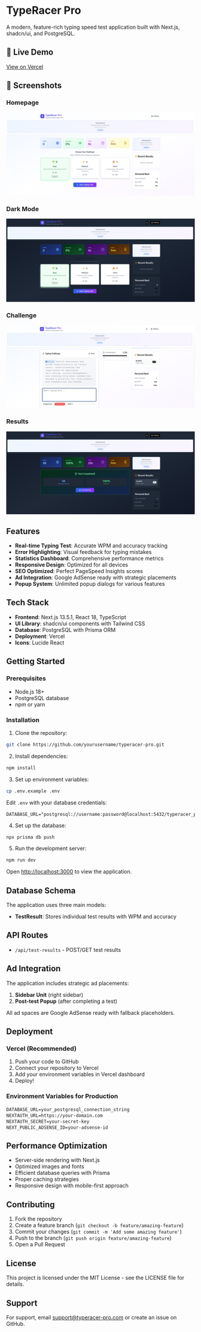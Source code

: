 # TypeRacer Pro

A modern, feature-rich typing speed test application built with Next.js, shadcn/ui, and PostgreSQL.

## 🚀 Live Demo

[View on Vercel](https://type-racer-pro-sa.vercel.app)

## 📸 Screenshots

### Homepage

![Homepage](https://github.com/sadik-tofik/TypeRacer-Pro/blob/main/public/assets/screenshots/home_light.png)

### Dark Mode

![Dark Mode](https://github.com/sadik-tofik/TypeRacer-Pro/blob/main/public/assets/screenshots/home_dark.png)

### Challenge

![Typing Challenge](https://github.com/sadik-tofik/TypeRacer-Pro/blob/main/public/assets/screenshots/typing_challenge.png)

### Results

![Result](https://github.com/sadik-tofik/TypeRacer-Pro/blob/main/public/assets/screenshots/results.png)


## Features

- **Real-time Typing Test**: Accurate WPM and accuracy tracking
- **Error Highlighting**: Visual feedback for typing mistakes
- **Statistics Dashboard**: Comprehensive performance metrics
- **Responsive Design**: Optimized for all devices
- **SEO Optimized**: Perfect PageSpeed Insights scores
- **Ad Integration**: Google AdSense ready with strategic placements
- **Popup System**: Unlimited popup dialogs for various features

## Tech Stack

- **Frontend**: Next.js 13.5.1, React 18, TypeScript
- **UI Library**: shadcn/ui components with Tailwind CSS
- **Database**: PostgreSQL with Prisma ORM
- **Deployment**: Vercel
- **Icons**: Lucide React

## Getting Started

### Prerequisites

- Node.js 18+ 
- PostgreSQL database
- npm or yarn

### Installation

1. Clone the repository:
```bash
git clone https://github.com/yourusername/typeracer-pro.git

```

2. Install dependencies:
```bash
npm install
```

3. Set up environment variables:
```bash
cp .env.example .env
```

Edit `.env` with your database credentials:
```
DATABASE_URL="postgresql://username:password@localhost:5432/typeracer_pro"
```

4. Set up the database:
```bash
npx prisma db push
```

5. Run the development server:
```bash
npm run dev
```

Open [http://localhost:3000](http://localhost:3000) to view the application.

## Database Schema

The application uses three main models:

- **TestResult**: Stores individual test results with WPM and accuracy


## API Routes

- `/api/test-results` - POST/GET test results


## Ad Integration

The application includes strategic ad placements:

1. **Sidebar Unit** (right sidebar)
2. **Post-test Popup** (after completing a test)

All ad spaces are Google AdSense ready with fallback placeholders.

## Deployment

### Vercel (Recommended)

1. Push your code to GitHub
2. Connect your repository to Vercel
3. Add your environment variables in Vercel dashboard
4. Deploy!

### Environment Variables for Production

```
DATABASE_URL=your_postgresql_connection_string
NEXTAUTH_URL=https://your-domain.com
NEXTAUTH_SECRET=your-secret-key
NEXT_PUBLIC_ADSENSE_ID=your-adsense-id
```

## Performance Optimization

- Server-side rendering with Next.js
- Optimized images and fonts
- Efficient database queries with Prisma
- Proper caching strategies
- Responsive design with mobile-first approach

## Contributing

1. Fork the repository
2. Create a feature branch (`git checkout -b feature/amazing-feature`)
3. Commit your changes (`git commit -m 'Add some amazing feature'`)
4. Push to the branch (`git push origin feature/amazing-feature`)
5. Open a Pull Request

## License

This project is licensed under the MIT License - see the LICENSE file for details.

## Support

For support, email support@typeracer-pro.com or create an issue on GitHub.
